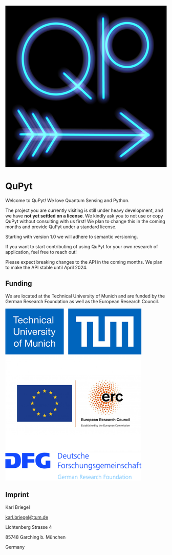 <div align="center">

![logo](./assets/images/qp_logo.png)

</div>

# QuPyt

Welcome to QuPyt! We love Quantum Sensing and Python. 



The project you are currently visiting is still under heavy development, and we have **not yet settled on a license**. We kindly ask you to not use or copy QuPyt without consulting with us first! We plan to change this in the coming months and provide QuPyt under a standard license.



Starting with version 1.0 we will adhere to semantic versioning. 



If you want to start contributing of using QuPyt for your own research of application, feel free to reach out!



Please expect breaking changes to the API in the coming months. We plan to make the API stable until April 2024.

## Funding

We are located at the Technical University of Munich and are funded by the German Research Foundation as well as the European Research Council.

<img src="./assets/images/TUM_Logo_extern_mt_EN_RGB_s.svg" width="425"/> <img src="./assets/images/LOGO_ERC-FLAG_EU_.jpg" width="425"/> <img src="./assets/images/dfg_logo_englisch_blau_en.jpg" width="425"/>

## Imprint

Karl Briegel

karl.briegel@tum.de

Lichtenberg Strasse 4

85748 Garching b. München

Germany

